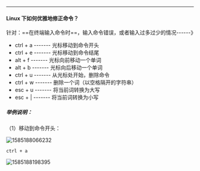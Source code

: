 --------

#### Linux 下如何优雅地修正命令？

针对：==在终端输入命令时==，输入命令错误，或者输入过多过少的情况------》

- ctrl + a   -------  光标移动到命令开头
- ctrl + e   -------  光标移动到命令结尾
- alt + f   -------  光标向前移动一个单词
- alt + b  -------  光标向后移动一个单词
- ctrl + u   -------  从光标处开始，删除命令
- ctrl + w   -------  删除一个词（以空格隔开的字符串）
- esc + u  -------  将当前词转换为大写
- esc + |  -------  将当前词转换为小写

##### 举例说明：

（1）移动到命令开头：

![1585188066232](C:\Users\28195\AppData\Roaming\Typora\typora-user-images\1585188066232.png)

```
ctrl + a
```

![1585188198395](C:\Users\28195\AppData\Roaming\Typora\typora-user-images\1585188198395.png)

